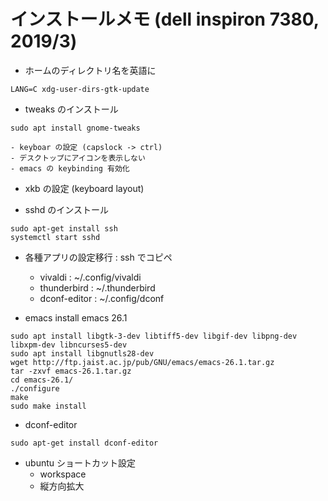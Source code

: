 # インストールメモ (dell inspiron 7380, 2019/3)


- ホームのディレクトリ名を英語に
```
LANG=C xdg-user-dirs-gtk-update
```

- tweaks のインストール
```
sudo apt install gnome-tweaks
```
    - keyboar の設定 (capslock -> ctrl)
    - デスクトップにアイコンを表示しない
    - emacs の keybinding 有効化
    
- xkb の設定 (keyboard layout)


- sshd のインストール
```
sudo apt-get install ssh
systemctl start sshd
```

- 各種アプリの設定移行 : ssh でコピペ
  - vivaldi : ~/.config/vivaldi 
  - thunderbird : ~/.thunderbird
  - dconf-editor : ~/.config/dconf

- emacs install
emacs 26.1
```
sudo apt install libgtk-3-dev libtiff5-dev libgif-dev libpng-dev libxpm-dev libncurses5-dev
sudo apt install libgnutls28-dev
wget http://ftp.jaist.ac.jp/pub/GNU/emacs/emacs-26.1.tar.gz
tar -zxvf emacs-26.1.tar.gz
cd emacs-26.1/
./configure
make
sudo make install
```

- dconf-editor
```
sudo apt-get install dconf-editor
```

- ubuntu ショートカット設定
  - workspace
  - 縦方向拡大
